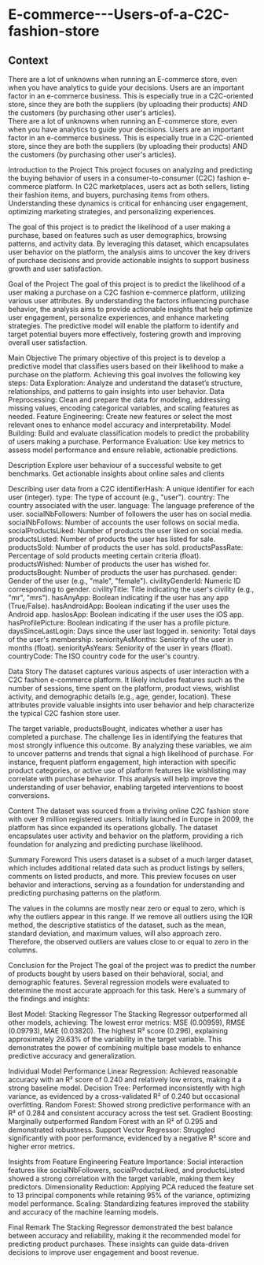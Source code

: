 # E-commerce---Users-of-a-C2C-fashion-store
## Context
There are a lot of unknowns when running an E-commerce store, even when you have analytics to guide your decisions. Users are an important factor in an e-commerce business. This is especially true in a C2C-oriented store, since they are both the suppliers (by uploading their products) AND the customers (by purchasing other user's articles).<br>
There are a lot of unknowns when running an E-commerce store, even when you have analytics to guide your decisions. Users are an important factor in an e-commerce business. This is especially true in a C2C-oriented store, since they are both the suppliers (by uploading their products) AND the customers (by purchasing other user's articles).

Introduction to the Project
This project focuses on analyzing and predicting the buying behavior of users in a consumer-to-consumer (C2C) fashion e-commerce platform. In C2C marketplaces, users act as both sellers, listing their fashion items, and buyers, purchasing items from others. Understanding these dynamics is critical for enhancing user engagement, optimizing marketing strategies, and personalizing experiences.

The goal of this project is to predict the likelihood of a user making a purchase, based on features such as user demographics, browsing patterns, and activity data. By leveraging this dataset, which encapsulates user behavior on the platform, the analysis aims to uncover the key drivers of purchase decisions and provide actionable insights to support business growth and user satisfaction.

Goal of the Project
The goal of this project is to predict the likelihood of a user making a purchase on a C2C fashion e-commerce platform, utilizing various user attributes. By understanding the factors influencing purchase behavior, the analysis aims to provide actionable insights that help optimize user engagement, personalize experiences, and enhance marketing strategies. The predictive model will enable the platform to identify and target potential buyers more effectively, fostering growth and improving overall user satisfaction.

Main Objective
The primary objective of this project is to develop a predictive model that classifies users based on their likelihood to make a purchase on the platform. Achieving this goal involves the following key steps:
Data Exploration: Analyze and understand the dataset’s structure, relationships, and patterns to gain insights into user behavior.
Data Preprocessing: Clean and prepare the data for modeling, addressing missing values, encoding categorical variables, and scaling features as needed.
Feature Engineering: Create new features or select the most relevant ones to enhance model accuracy and interpretability.
Model Building: Build and evaluate classification models to predict the probability of users making a purchase.
Performance Evaluation: Use key metrics to assess model performance and ensure reliable, actionable predictions.

Description
Explore user behaviour of a successful website to get benchmarks. Get actionable insights about online sales and clients

Describing user data from a C2C
identifierHash: A unique identifier for each user (integer).
type: The type of account (e.g., "user").
country: The country associated with the user.
language: The language preference of the user.
socialNbFollowers: Number of followers the user has on social media.
socialNbFollows: Number of accounts the user follows on social media.
socialProductsLiked: Number of products the user liked on social media.
productsListed: Number of products the user has listed for sale.
productsSold: Number of products the user has sold.
productsPassRate: Percentage of sold products meeting certain criteria (float).
productsWished: Number of products the user has wished for.
productsBought: Number of products the user has purchased.
gender: Gender of the user (e.g., "male", "female").
civilityGenderId: Numeric ID corresponding to gender.
civilityTitle: Title indicating the user's civility (e.g., "mr", "mrs").
hasAnyApp: Boolean indicating if the user has any app (True/False).
hasAndroidApp: Boolean indicating if the user uses the Android app.
hasIosApp: Boolean indicating if the user uses the iOS app.
hasProfilePicture: Boolean indicating if the user has a profile picture.
daysSinceLastLogin: Days since the user last logged in.
seniority: Total days of the user's membership.
seniorityAsMonths: Seniority of the user in months (float).
seniorityAsYears: Seniority of the user in years (float).
countryCode: The ISO country code for the user's country.

Data Story
The dataset captures various aspects of user interaction with a C2C fashion e-commerce platform. It likely includes features such as the number of sessions, time spent on the platform, product views, wishlist activity, and demographic details (e.g., age, gender, location). These attributes provide valuable insights into user behavior and help characterize the typical C2C fashion store user.

The target variable, productsBought, indicates whether a user has completed a purchase. The challenge lies in identifying the features that most strongly influence this outcome. By analyzing these variables, we aim to uncover patterns and trends that signal a high likelihood of purchase. For instance, frequent platform engagement, high interaction with specific product categories, or active use of platform features like wishlisting may correlate with purchase behavior. This analysis will help improve the understanding of user behavior, enabling targeted interventions to boost conversions.

Content
The dataset was sourced from a thriving online C2C fashion store with over 9 million registered users. Initially launched in Europe in 2009, the platform has since expanded its operations globally. The dataset encapsulates user activity and behavior on the platform, providing a rich foundation for analyzing and predicting purchase likelihood.

Summary
Foreword
This users dataset is a subset of a much larger dataset, which includes additional related data such as product listings by sellers, comments on listed products, and more. This preview focuses on user behavior and interactions, serving as a foundation for understanding and predicting purchasing patterns on the platform.

The values in the columns are mostly near zero or equal to zero, which is why the outliers appear in this range. If we remove all outliers using the IQR method, the descriptive statistics of the dataset, such as the mean, standard deviation, and maximum values, will also approach zero. Therefore, the observed outliers are values close to or equal to zero in the columns.

Conclusion for the Project
The goal of the project was to predict the number of products bought by users based on their behavioral, social, and demographic features. Several regression models were evaluated to determine the most accurate approach for this task. Here's a summary of the findings and insights:

Best Model: Stacking Regressor
The Stacking Regressor outperformed all other models, achieving:
The lowest error metrics: MSE (0.00959), RMSE (0.09793), MAE (0.03820).
The highest R² score (0.296), explaining approximately 29.63% of the variability in the target variable.
This demonstrates the power of combining multiple base models to enhance predictive accuracy and generalization.

Individual Model Performance
Linear Regression:
Achieved reasonable accuracy with an R² score of 0.240 and relatively low errors, making it a strong baseline model.
Decision Tree:
Performed inconsistently with high variance, as evidenced by a cross-validated R² of 0.240 but occasional overfitting.
Random Forest:
Showed strong predictive performance with an R² of 0.284 and consistent accuracy across the test set.
Gradient Boosting:
Marginally outperformed Random Forest with an R² of 0.295 and demonstrated robustness.
Support Vector Regressor:
Struggled significantly with poor performance, evidenced by a negative R² score and higher error metrics.

Insights from Feature Engineering
Feature Importance: Social interaction features like socialNbFollowers, socialProductsLiked, and productsListed showed a strong correlation with the target variable, making them key predictors.
Dimensionality Reduction: Applying PCA reduced the feature set to 13 principal components while retaining 95% of the variance, optimizing model performance.
Scaling: Standardizing features improved the stability and accuracy of the machine learning models.

Final Remark
The Stacking Regressor demonstrated the best balance between accuracy and reliability, making it the recommended model for predicting product purchases. These insights can guide data-driven decisions to improve user engagement and boost revenue.
